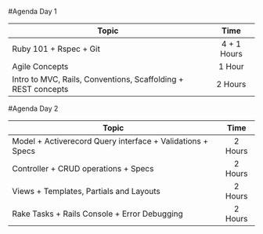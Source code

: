 #Agenda Day 1

| Topic                                                        | Time          |
| -------------------------------------------------------------|:-------------:|
| Ruby 101 + Rspec + Git                                       | 4 + 1 Hours   |
| Agile Concepts                                               | 1 Hour        |
| Intro to MVC, Rails, Conventions, Scaffolding + REST concepts| 2 Hours       |



#Agenda Day 2

|Topic                                                        | Time          |
| ------------------------------------------------------------|:-------------:|
| Model + Activerecord Query interface + Validations + Specs  | 2 Hours       |
| Controller + CRUD operations + Specs                        | 2 Hours       |
| Views + Templates, Partials and Layouts                     | 2 Hours       |
| Rake Tasks + Rails Console + Error Debugging                | 2 Hours       |
